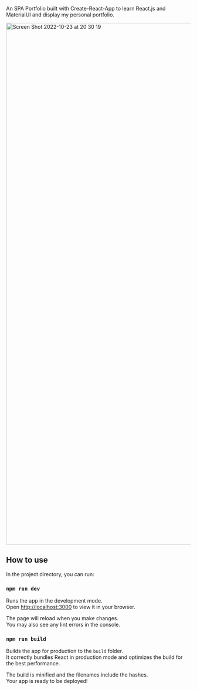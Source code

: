 An SPA Portfolio built with Create-React-App to learn React.js and MaterialUI and display my personal portfolio.

<img width="1423" alt="Screen Shot 2022-10-23 at 20 30 19" src="https://user-images.githubusercontent.com/76161172/197389623-3c73d9ff-ba39-4dfc-b40a-fd625831b0ca.png">

## How to use

In the project directory, you can run:

### `npm run dev`

Runs the app in the development mode.\
Open [http://localhost:3000](http://localhost:3000) to view it in your browser.

The page will reload when you make changes.\
You may also see any lint errors in the console.

### `npm run build`

Builds the app for production to the `build` folder.\
It correctly bundles React in production mode and optimizes the build for the best performance.

The build is minified and the filenames include the hashes.\
Your app is ready to be deployed!
